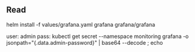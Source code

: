 ## Read

helm install -f values/grafana.yaml grafana grafana/grafana 

user: admin
pass: kubectl get secret --namespace monitoring grafana -o jsonpath="{.data.admin-password}" | base64 --decode ; echo